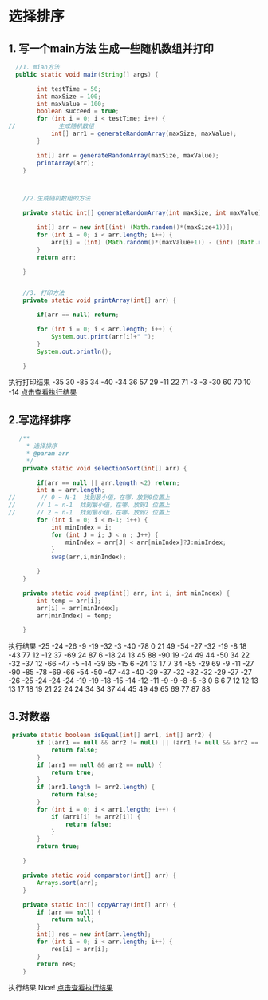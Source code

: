 # 选择排序

## 1. 写一个main方法 生成一些随机数组并打印

```Java
  //1. mian方法
  public static void main(String[] args) {

        int testTime = 50;
        int maxSize = 100;
        int maxValue = 100;
        boolean succeed = true;
        for (int i = 0; i < testTime; i++) {
//            生成随机数组
            int[] arr1 = generateRandomArray(maxSize, maxValue);
        }

        int[] arr = generateRandomArray(maxSize, maxValue);
        printArray(arr);
    }



    //2.生成随机数组的方法

    private static int[] generateRandomArray(int maxSize, int maxValue) {

        int[] arr = new int[(int) (Math.random()*(maxSize+1))];
        for (int i = 0; i < arr.length; i++) {
            arr[i] = (int) (Math.random()*(maxValue+1)) - (int) (Math.random()*(maxValue+1));
        }
        return arr;

    }


    //3. 打印方法
    private static void printArray(int[] arr) {

        if(arr == null) return;

        for (int i = 0; i < arr.length; i++) {
            System.out.print(arr[i]+" ");
        }
        System.out.println();

    }
````

执行打印结果
-35 30 -85 34 -40 -34 36 57 29 -11 22 71 -3 -3 -30 60 70 10 -14 
[点击查看执行结果](https://ideone.com/zgI5Su)

## 2.写选择排序
```java
   /**
     * 选择排序
     * @param arr
     */
    private static void selectionSort(int[] arr) {

        if(arr == null || arr.length <2) return;
        int n = arr.length;
//       // 0 ~ N-1  找到最小值，在哪，放到0位置上
//		// 1 ~ n-1  找到最小值，在哪，放到1 位置上
//		// 2 ~ n-1  找到最小值，在哪，放到2 位置上
        for (int i = 0; i < n-1; i++) {
            int minIndex = i;
            for (int J = i; J < n ; J++) {
                minIndex = arr[J] < arr[minIndex]?J:minIndex;
            }
            swap(arr,i,minIndex);

        }
    }

    private static void swap(int[] arr, int i, int minIndex) {
        int temp = arr[i];
        arr[i] = arr[minIndex];
        arr[minIndex] = temp;

    }
```
执行结果
-25 -24 -26 -9 -19 -32 -3 -40 -78 0 21 49 -54 -27 -32 -19 -8 18 -43 77 12 -12 37 -69 24 87 6 -18 24 13 45 88 -90 19 -24 49 44 -50 34 22 -32 -37 12 -66 -47 -5 -14 -39 65 -15 6 -24 13 17 7 34 -85 -29 69 -9 -11 -27 
-90 -85 -78 -69 -66 -54 -50 -47 -43 -40 -39 -37 -32 -32 -32 -29 -27 -27 -26 -25 -24 -24 -24 -19 -19 -18 -15 -14 -12 -11 -9 -9 -8 -5 -3 0 6 6 7 12 12 13 13 17 18 19 21 22 24 24 34 34 37 44 45 49 49 65 69 77 87 88 


## 3.对数器
```java
 private static boolean isEqual(int[] arr1, int[] arr2) {
        if ((arr1 == null && arr2 != null) || (arr1 != null && arr2 == null)) {
            return false;
        }
        if (arr1 == null && arr2 == null) {
            return true;
        }
        if (arr1.length != arr2.length) {
            return false;
        }
        for (int i = 0; i < arr1.length; i++) {
            if (arr1[i] != arr2[i]) {
                return false;
            }
        }
        return true;

    }

    private static void comparator(int[] arr) {
        Arrays.sort(arr);
    }

    private static int[] copyArray(int[] arr) {
        if (arr == null) {
            return null;
        }
        int[] res = new int[arr.length];
        for (int i = 0; i < arr.length; i++) {
            res[i] = arr[i];
        }
        return res;
    }
```

执行结果
Nice!
[点击查看执行结果](https://ideone.com/TrATCq)